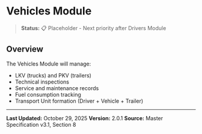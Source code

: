 # Vehicles Module

> **Status:** 📋 Placeholder - Next priority after Drivers Module

## Overview

The Vehicles Module will manage:
- LKV (trucks) and PKV (trailers)
- Technical inspections
- Service and maintenance records
- Fuel consumption tracking
- Transport Unit formation (Driver + Vehicle + Trailer)

---

**Last Updated:** October 29, 2025
**Version:** 2.0.1
**Source:** Master Specification v3.1, Section 8
